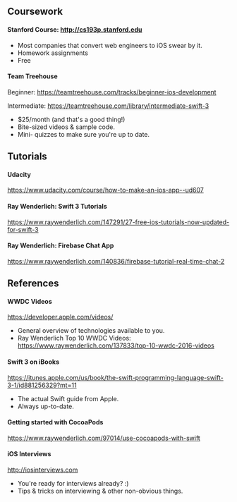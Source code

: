 ## Coursework

#### Stanford Course: http://cs193p.stanford.edu
- Most companies that convert web engineers to iOS swear by it.
- Homework assignments
- Free

#### Team Treehouse

Beginner: https://teamtreehouse.com/tracks/beginner-ios-development

Intermediate: https://teamtreehouse.com/library/intermediate-swift-3

- $25/month (and that's a good thing!)
- Bite-sized videos & sample code.
- Mini-	quizzes to make sure you're up to date.


## Tutorials

#### Udacity
https://www.udacity.com/course/how-to-make-an-ios-app--ud607

#### Ray Wenderlich: Swift 3 Tutorials
https://www.raywenderlich.com/147291/27-free-ios-tutorials-now-updated-for-swift-3

#### Ray Wenderlich: Firebase Chat App
https://www.raywenderlich.com/140836/firebase-tutorial-real-time-chat-2


## References

#### WWDC Videos
https://developer.apple.com/videos/
- General overview of technologies available to you.
- Ray Wenderlich Top 10 WWDC Videos: https://www.raywenderlich.com/137833/top-10-wwdc-2016-videos

#### Swift 3 on iBooks
https://itunes.apple.com/us/book/the-swift-programming-language-swift-3-1/id881256329?mt=11
- The actual Swift guide from Apple.
- Always up-to-date.

#### Getting started with CocoaPods
https://www.raywenderlich.com/97014/use-cocoapods-with-swift

#### iOS Interviews
http://iosinterviews.com
- You're ready for interviews already? :)
- Tips & tricks on interviewing & other non-obvious things.
